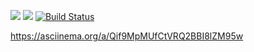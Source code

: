 <a href="https://codeclimate.com/github/ianproletov/project-lvl1-s392/maintainability"><img src="https://api.codeclimate.com/v1/badges/a7d70506ba66cfacd718/maintainability" /></a>
<a href="https://codeclimate.com/github/ianproletov/project-lvl1-s392/test_coverage"><img src="https://api.codeclimate.com/v1/badges/a7d70506ba66cfacd718/test_coverage" /></a>
[![Build Status](https://travis-ci.org/ianproletov/project-lvl1-s392.svg?branch=master)](https://travis-ci.org/ianproletov/project-lvl1-s392)

https://asciinema.org/a/Qif9MpMUfCtVRQ2BBI8lZM95w